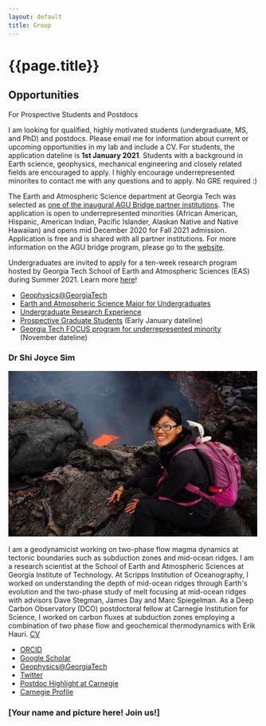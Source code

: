 ```yaml
---
layout: default
title: Group
---
```

# {{page.title}}

## Opportunities
For Prospective Students and Postdocs

I am looking for qualified, highly motivated students (undergraduate, MS, and PhD) and postdocs. Please email me for information about current or upcoming opportunities in my lab and include a CV. For students, the application dateline is __1st January 2021__. Students with a background in Earth science, geophysics, mechanical engineering and closely related fields are encouraged to apply. I highly encourage underrepresented minorites to contact me with any questions and to apply. No GRE required :) 

The Earth and Atmospheric Science department at Georgia Tech was selected as [one of the inaugural AGU Bridge partner institutions](https://fromtheprow.agu.org/agu-announces-2020-bridge-program-partners/). The application is open to underrepresented minorities (African American, Hispanic, American Indian, Pacific Islander, Alaskan Native and Native Hawaiian) and opens mid December 2020 for Fall 2021 admission. Application is free and is shared with all partner institutions. For more information on the AGU bridge program, please go to the [website](https://www.agu.org/bridge-program#3).

Undergraduates are invited to apply for a ten-week research program hosted by Georgia Tech School of Earth and Atmospheric Sciences (EAS) during Summer 2021. Learn more [here](https://easreu.eas.gatech.edu/)!

* [Geophysics@GeorgiaTech](http://geophysics.eas.gatech.edu/) 
* [Earth and Atmospheric Science Major for Undergraduates](https://eas.gatech.edu/undergrad/prospective-undergraduate-students)
* [Undergraduate Research Experience](https://easreu.eas.gatech.edu/)
* [Prospective Graduate Students](https://eas.gatech.edu/graduate/prospective-graduate-students) (Early January dateline)
* [Georgia Tech FOCUS program for underrepresented minority](https://focus.gatech.edu/) (November dateline)

### Dr Shi Joyce Sim
<img src="/image/Profile3.JPG" alt="Kamchatka 2013" title="Kamchatka 2013." width="500" />

I am a geodynamicist working on two-phase flow magma dynamics at tectonic boundaries such as subduction zones and mid-ocean ridges. I am a research scientist at the School of Earth and Atmospheric Sciences at Georgia Institute of Technology. At Scripps Institution of Oceanography, I worked on understanding the depth of mid-ocean ridges through Earth's evolution and the two-phase study of melt focusing at mid-ocean ridges with advisors Dave Stegman, James Day and Marc Spiegelman. As a Deep Carbon Observatory (DCO) postdoctoral fellow at Carnegie Institution for Science, I worked on carbon fluxes at subduction zones employing a combination of two phase flow and geochemical thermodynamics with Erik Hauri. [CV](https://joycesim.github.io/cv/)

* [ORCID](https://orcid.org/0000-0002-2469-1665)
* [Google Scholar](https://scholar.google.com/citations?user=u2L2NLEAAAAJ&hl=en&authuser=1)
* [Geophysics@GeorgiaTech](http://geophysics.eas.gatech.edu/)
* [Twitter](https://twitter.com/SimDynamics)
* [Postdoc Highlight at Carnegie](https://dtm.carnegiescience.edu/news/postdoc-spotlight-modelling-mid-ocean-ridges-joyce-sim)
* [Carnegie Profile](https://dtm.carnegiescience.edu/people/postdoctoral/shi-joyce-sim)

### [Your name and picture here! Join us!]
